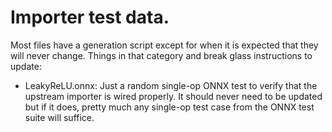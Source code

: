 # Importer test data.

Most files have a generation script except for when it is expected that they
will never change. Things in that category and break glass instructions to
update:

* LeakyReLU.onnx: Just a random single-op ONNX test to verify that the upstream
  importer is wired properly. It should never need to be updated but if it
  does, pretty much any single-op test case from the ONNX test suite will
  suffice.
